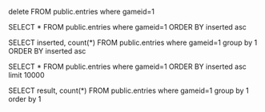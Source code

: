 

delete FROM public.entries where gameid=1

SELECT *  FROM public.entries where gameid=1
ORDER BY inserted asc

SELECT inserted, count(*) FROM public.entries where gameid=1
group by 1 ORDER BY inserted asc

SELECT * FROM public.entries where gameid=1
ORDER BY inserted asc limit 10000

SELECT result, count(*) FROM public.entries where gameid=1
group by 1 order by 1
